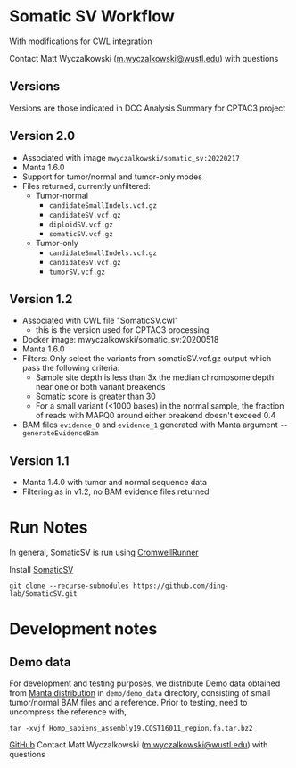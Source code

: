 # Somatic SV Workflow
With modifications for CWL integration

Contact Matt Wyczalkowski (m.wyczalkowski@wustl.edu) with questions

## Versions
Versions are those indicated in DCC Analysis Summary for CPTAC3 project

## Version 2.0
* Associated with image `mwyczalkowski/somatic_sv:20220217`
* Manta 1.6.0
* Support for tumor/normal and tumor-only modes
* Files returned, currently unfiltered:
  * Tumor-normal
    * `candidateSmallIndels.vcf.gz`
    * `candidateSV.vcf.gz`
    * `diploidSV.vcf.gz`
    * `somaticSV.vcf.gz`
  * Tumor-only
    * `candidateSmallIndels.vcf.gz`
    * `candidateSV.vcf.gz`
    * `tumorSV.vcf.gz`

## Version 1.2
* Associated with CWL file "SomaticSV.cwl"
  * this is the version used for CPTAC3 processing
* Docker image: mwyczalkowski/somatic_sv:20200518
* Manta 1.6.0
* Filters: Only select the variants from somaticSV.vcf.gz output which pass the following criteria:
    * Sample site depth is less than 3x the median chromosome depth near one or both variant breakends
    * Somatic score is greater than 30
    * For a small variant (<1000 bases) in the normal sample, the fraction of reads with MAPQ0 around either breakend doesn't exceed 0.4
* BAM files `evidence_0` and `evidence_1` generated with Manta argument `--generateEvidenceBam`

## Version 1.1
* Manta 1.4.0 with tumor and normal sequence data
* Filtering as in v1.2, no BAM evidence files returned

# Run Notes

In general, SomaticSV is run using [CromwellRunner](https://github.com/ding-lab/CromwellRunner.git)

Install [SomaticSV](https://github.com/ding-lab/SomaticSV.git)
```
git clone --recurse-submodules https://github.com/ding-lab/SomaticSV.git
```

# Development notes
## Demo data
For development and testing purposes, we distribute Demo data obtained from [Manta distribution](https://github.com/Illumina/manta/tree/master/src/demo/data)
in `demo/demo_data` directory, consisting of small tumor/normal BAM files and a reference.  Prior to testing, need to uncompress
the reference with,
```
tar -xvjf Homo_sapiens_assembly19.COST16011_region.fa.tar.bz2
```



[GitHub](https://github.com/ding-lab/SomaticSV.git)
Contact Matt Wyczalkowski (m.wyczalkowski@wustl.edu) with questions
